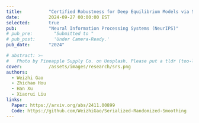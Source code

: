 ```yaml
---
title:          "Certified Robustness for Deep Equilibrium Models via Serialized Random Smoothing"
date:           2024-09-27 00:00:00 EST
selected:       true
pub:            "Neural Information Processing Systems (NeurIPS)"
# pub_pre:        "Submitted to "
# pub_post:       'Under Camera-Ready.'
pub_date:       "2024"

# abstract: >-
#   Photo by Pineapple Supply Co. on Unsplash. Please put a tldr (too-long-didnt-read, 1~2 sentences) of your publication here. It is not recommended to put the actual abstract here because it is usually too long to fit in. $\LaTeX$ is supported. $a=b+c$.
cover:          /assets/images/research/srs.png
authors:
  - Weizhi Gao
  - Zhichao Hou
  - Han Xu
  - Xiaorui Liu
links:
  Paper: https://arxiv.org/abs/2411.00899
  Code: https://github.com/WeizhiGao/Serialized-Randomized-Smoothing
---
```


